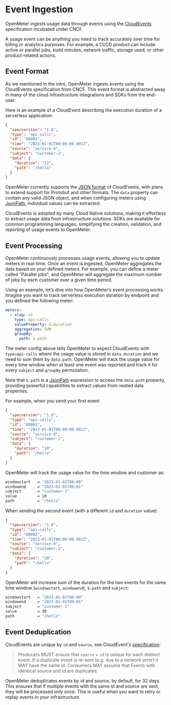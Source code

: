 # Event Ingestion

OpenMeter ingests usage data through events using the [CloudEvents](https://cloudevents.io/) specification incubated under CNCF.

A usage event can be anything you need to track accurately over time for billing or analytics purposes.
For example, a CI/CD product can include active or parallel jobs, build minutes, network traffic, storage used, or other product-related actions.

## Event Format

As we mentioned in the intro, OpenMeter ingests events using the CloudEvents specification from CNCF.
This event format is abstracted away in many of the cloud infrastructure integrations and SDKs from the end-user.

Here is an example of a CloudEvent describing the execution duration of a serverless application:

```json
{
  "specversion": "1.0",
  "type": "api-calls",
  "id": "00001",
  "time": "2023-01-01T00:00:00.001Z",
  "source": "service-0",
  "subject": "customer-1",
  "data": {
    "duration": "12",
    "path": "/hello"
  }
}
```

OpenMeter currently supports the [JSON format](https://github.com/cloudevents/spec/blob/main/cloudevents/formats/json-format.md) of CloudEvents, with plans to extend support for Protobuf and other formats.
The `data` property can contain any valid JSON object, and when configuring meters using [JsonPath](https://github.com/json-path/JsonPath), individual values can be extracted.

CloudEvents is adopted by many Cloud Native solutions, making it effortless to extract usage data from infrastructure solutions.
SDKs are available for common programming languages, simplifying the creation, validation, and reporting of usage events to OpenMeter.

## Event Processing

OpenMeter continuously processes usage events, allowing you to update meters in real-time. Once an event is ingested, OpenMeter aggregates the data based on your defined meters.
For example, you can define a meter called "Parallel jobs", and OpenMeter will aggregate the maximum number of jobs by each customer over a given time period.

Using an example, let’s dive into how OpenMeter’s event processing works.
Imagine you want to track serverless execution duration by endpoint and you defined the following meter:

```yaml
meters:
  - slug: m1
    type: api-calls
    valueProperty: $.duration
    aggregation: SUM
    groupBy:
      path: $.path
```

The meter config above tells OpenMeter to expect CloudEvents with `type=api-calls` where the usage value is stored in `data.duration` and we need to sum them by `data.path`.
OpenMeter will track the usage value for every time window when at least one event was reported and track it for every `subject` and `groupBy` permutation.

Note that `$.path` is a [JsonPath](https://github.com/json-path/JsonPath) expression to access the `data.path` property, providing powerful capabilities to extract values from nested data properties.

For example, when you send your first event:

```json
{
  "specversion": "1.0",
  "type": "api-calls",
  "id": "00001",
  "time": "2023-01-01T00:00:00.001Z",
  "source": "service-0",
  "subject": "customer-1",
  "data": {
    "duration": "10",
    "path": "/hello"
  }
}
```

OpenMeter will track the usage value for the time window and customer as:

```sh
windowstart   = "2023-01-01T00:00"
windowend     = "2023-01-01T00:01"
subject       = "customer-1"
value         = 10
path          = "/hello"
```

When sending the second event (with a different `id` and `duration` value):

```json
{
  "specversion": "1.0",
  "type": "api-calls",
  "id": "00002",
  "time": "2023-01-01T00:00:00.001Z",
  "source": "service-0",
  "subject": "customer-1",
  "data": {
    "duration": "20",
    "path": "/hello"
  }
}
```

OpenMeter will increase sum of the duration for the two events for the same time window (`windowstart`, `windowend`), `$.path` and `subject`:

```sh
windowstart   = "2023-01-01T00:00"
windowend     = "2023-01-01T00:01"
subject       = "customer-1"
value         = 30
path          = "/hello"
```

## Event Deduplication

CloudEvents are unique by `id` and `source`, see CloudEvent's [specification](https://github.com/cloudevents/spec/blob/main/cloudevents/spec.md):

> Producers MUST ensure that `source` + `id` is unique for each distinct event. If a duplicate event is re-sent (e.g. due to a network error) it MAY have the same id. Consumers MAY assume that Events with identical source and id are duplicates.

OpenMeter deduplicates events by id and source, by default, for 32 days. This ensures that if multiple events with the same id and source are sent, they will be processed only once.
This is useful when you want to retry or replay events in your infrastructure.
